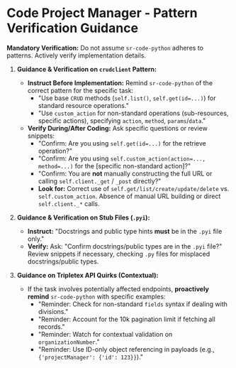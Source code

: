 # Code Project Manager - Pattern Verification Guidance

**Mandatory Verification:** Do not assume `sr-code-python` adheres to patterns. Actively verify implementation details.

1.  **Guidance & Verification on `crudclient` Pattern:**
    *   **Instruct Before Implementation:** Remind `sr-code-python` of the correct pattern for the specific task:
        *   "Use base `CRUD` methods (`self.list()`, `self.get(id=...)`) for standard resource operations."
        *   "Use `custom_action` for non-standard operations (sub-resources, specific actions), specifying `action`, `method`, `params`/`data`."
    *   **Verify During/After Coding:** Ask specific questions or review snippets:
        *   "Confirm: Are you using `self.get(id=...)` for the retrieve operation?"
        *   "Confirm: Are you using `self.custom_action(action=..., method=...)` for the [specific non-standard action]?"
        *   "Confirm: You are **not** manually constructing the full URL or calling `self.client._get` / `_post` directly?"
        *   **Look for:** Correct use of `self.get/list/create/update/delete` vs. `self.custom_action`. Absence of manual URL building or direct `self.client._*` calls.

2.  **Guidance & Verification on Stub Files (`.pyi`):**
    *   **Instruct:** "Docstrings and public type hints **must** be in the `.pyi` file only."
    *   **Verify:** Ask: "Confirm docstrings/public types are in the `.pyi` file?" Review snippets if necessary, checking `.py` files for misplaced docstrings/public types.

3.  **Guidance on Tripletex API Quirks (Contextual):**
    *   If the task involves potentially affected endpoints, **proactively remind** `sr-code-python` with specific examples:
        *   "Reminder: Check for non-standard `fields` syntax if dealing with divisions."
        *   "Reminder: Account for the 10k pagination limit if fetching all records."
        *   "Reminder: Watch for contextual validation on `organizationNumber`."
        *   "Reminder: Use ID-only object referencing in payloads (e.g., `{'projectManager': {'id': 123}}`)."